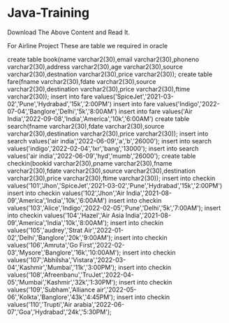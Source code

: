 # Java-Training

Download The Above Content and Read It.

For Airline Project These are table we required in oracle

create table book(name varchar2(30),email varchar2(30),phoneno varchar2(30),address varchar2(30),age varchar2(30),source varchar2(30),destnation varchar2(30),price varchar2(30));
create table fare(fname varchar2(30),fdate varchar2(30),source varchar2(30),destination varchar2(30),price varchar2(30),ftime varchar2(30));
insert into fare values('SpiceJet','2021-03-02','Pune','Hydrabad','15k','2:00PM')
insert into fare values('Indigo','2022-07-04','Banglore','Delhi','5k','8:00AM')
insert into fare values('Air India','2022-09-08','India','America','10k','6:00AM')
create table search(fname varchar2(30),fdate varchar2(30),source varchar2(30),destination varchar2(30),price varchar2(30));
insert into search values('air india','2022-06-09','a','b','26000');
insert into search values('indigo','2022-02-04','lxr','bang','13000');
insert into search values('air india','2022-06-09','hyd','mumb','26000');
create table checkin(bookid varchar2(30),pname varchar2(30),fname varchar2(30),fdate varchar2(30),source varchar2(30),destination varchar2(30),price varchar2(30),ftime varchar2(30));
insert into checkin values('101','Jhon','SpiceJet','2021-03-02','Pune','Hydrabad','15k','2:00PM')
insert into checkin values('102','Jhon','Air India','2021-08-09','America','India','10k','6:00AM')
insert into checkin values('103','Alice','Indigo','2022-02-05','Pune','Delhi','5k','7:00AM');
insert into checkin values('104','Hazel','Air Asia India','2021-08-09','America','India','10k','8:00AM');
insert into checkin values('105','audrey','Strat Air','2022-01-02','Delhi','Banglore','20k','9:00AM');
insert into checkin values('106','Amruta','Go First','2022-02-03','Mysore','Banglore','16k','10:00AM');
insert into checkin values('107','Abhilsha','Vistara','2022-03-04','Kashmir','Mumbai','11k','3:00PM');
insert into checkin values('108','Afreenbanu','TruJet','2022-04-05','Mumbai','Kashmir','32k','1:30PM');
insert into checkin values('109','Subham','Alliance air','2022-05-06','Kolkta','Banglore','43k','4:45PM');
insert into checkin values('110','Trupti','Air arabia','2022-06-07','Goa','Hydrabad','24k','5:30PM');

